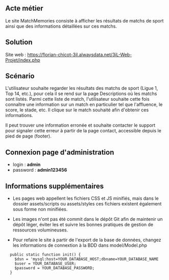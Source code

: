 ## Acte métier
Le site MatchMemories consiste à afficher les résultats de matchs de sport ainsi que des informations détaillées sur ces matchs.

## Solution
Site web : https://florian-chicot-3il.alwaysdata.net/3iL-Web-Projet/index.php

## Scénario

L'utilisateur souhaite regarder les résultats des matchs de sport (Ligue 1, Top 14, etc.), pour cela il se rend sur la page Descriptions où les matchs sont listés. Parmi cette liste de match, l'utilisateur souhaite cette fois connaître une information sur un match en particulier tel que l'affluence, le score, le stade, etc. Il clique sur le match souhaité afin d'obtenir ces informations.

Il peut trouver une information erronée et souhaite contacter le support pour signaler cette erreur à partir de la page contact, accessible depuis le pied de page (footer).

## Connexion page d'administration

* login : **admin**
* password : **admin123456**

## Informations supplémentaires

* Les pages web appellent les fichiers CSS et JS minifiés, mais dans le dossier assets/scripts ou assets/styles ces fichiers existent également sous forme non minifiées.

* Les images n'ont pas été commit dans le dépôt Git afin de maintenir un dépôt léger, éviter les et suivre les bonnes pratiques de gestion de ressources volumineuses.

* Pour refaire le site à partir de l'export de la base de données, changez les informations de connextion à la BDD dans model/Model.php
```
  public static function init() {
    $dsn = 'mysql:host=YOUR_DATABASE_HOST;dbname=YOUR_DATABASE_NAME
    $user = YOUR_DATABASE_USER;
    $password = YOUR_DATABASE_PASSWORD;
  }
```